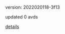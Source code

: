 version: 2022020118-3f13

updated 0 avds

[details](https://github.com/0x74f917491bfa7ebfa379/ali_avd_db/blob/master/change_log/2022/02/01/18/3f13.txt)
